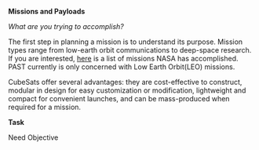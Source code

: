 **Missions and Payloads**

*What are you trying to accomplish?*

The first step in planning a mission is to understand its purpose. Mission types range from low-earth orbit communications to deep-space research.
If you are interested, [here](https://www.nasa.gov/missions/) is a list of missions NASA has accomplished. PAST currently is only concerned with Low Earth Orbit(LEO) missions.

CubeSats offer several advantages: they are cost-effective to construct, modular in design for easy customization or modification, lightweight and compact for convenient launches, and can be mass-produced when required for a mission.

**Task**

Need
Objective


